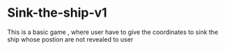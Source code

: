 # Sink-the-ship-v1
This is a basic game , where user have to give the coordinates to sink the ship whose postion are not revealed to user
